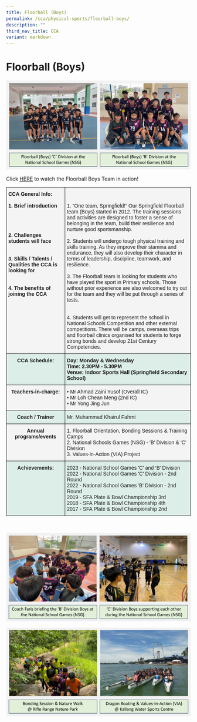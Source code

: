 ```yaml
---
title: Floorball (Boys)
permalink: /cca/physical-sports/floorball-boys/
description: ""
third_nav_title: CCA
variant: markdown
---
```

# **Floorball (Boys)**

![](/images/floorballboys1.png)


Click [HERE](https://youtu.be/QxGUc3-q79g) to watch the Floorball Boys Team in action!

<table style="border-collapse:collapse;border-spacing:0" class="tg"><thead><tr><th style="background-color:#F4F4F4;border-color:#000000;border-style:solid;border-width:1px;font-family:Arial, sans-serif;font-size:14px;font-weight:bold;overflow:hidden;padding:10px 5px;text-align:left;vertical-align:top;word-break:normal">CCA General Info:<br><br>1. Brief introduction<br><br><br><br><br>2. Challenges students will face<br><br><span style="background-color:initial"><br>3. Skills / Talents / Qualities the CCA is looking for</span><br><br><br>4. The benefits of joining the CCA<br></th><th style="background-color:#F4F4F4;border-color:#000000;border-style:solid;border-width:1px;font-family:Arial, sans-serif;font-size:14px;font-weight:normal;overflow:hidden;padding:10px 5px;text-align:left;vertical-align:top;word-break:normal"><br><br>1. “One team, Springfield!” Our Springfield Floorball team (Boys) started in 2012. The training sessions and activities are designed to foster a sense of belonging in the team, build their resilience and nurture good sportsmanship.
<br><br>2. Students will undergo tough physical training and skills training. As they improve their stamina and endurance, they will also develop their character in terms of leadership, discipline, teamwork, and resilience.<br><br>3. The Floorball team is looking for students who have played the sport in Primary schools. Those without prior experience are also welcomed to try out for the team and they will be put through a series of tests.<br><br><br>4. Students will get to represent the school in National Schools Competition and other external competitions. There will be camps, overseas trips and floorball clinics organised for students to forge strong bonds and develop 21st Century Competencies.</th></tr></thead><tbody><tr><td style="background-color:#DDEEE9;border-color:#000000;border-style:solid;border-width:1px;font-family:Arial, sans-serif;font-size:14px;font-weight:bold;overflow:hidden;padding:10px 5px;text-align:center;vertical-align:top;word-break:normal">CCA Schedule:<br></td><td style="background-color:#DDEEE9;border-color:#000000;border-style:solid;border-width:1px;font-family:Arial, sans-serif;font-size:14px;font-weight:bold;overflow:hidden;padding:10px 5px;text-align:left;vertical-align:top;word-break:normal">Day: Monday &amp; Wednesday <br>Time: 2.30PM - 5.30PM<br>Venue: Indoor Sports Hall (Springfield Secondary School)</td></tr><tr><td style="background-color:#F4F4F4;border-color:#000000;border-style:solid;border-width:1px;font-family:Arial, sans-serif;font-size:14px;font-weight:bold;overflow:hidden;padding:10px 5px;text-align:center;vertical-align:top;word-break:normal">Teachers-in-charge:</td><td style="background-color:#F4F4F4;border-color:#000000;border-style:solid;border-width:1px;font-family:Arial, sans-serif;font-size:14px;overflow:hidden;padding:10px 5px;text-align:left;vertical-align:top;word-break:normal">• Mr Ahmad Zaini Yusof (Overall IC)<br>• Mr Loh Chean Meng (2nd IC)<br>• Mr Yong Jing Jun</td></tr><tr><td style="background-color:#DDEEE9;border-color:#000000;border-style:solid;border-width:1px;font-family:Arial, sans-serif;font-size:14px;font-weight:bold;overflow:hidden;padding:10px 5px;text-align:center;vertical-align:top;word-break:normal">Coach / Trainer<br></td><td style="background-color:#DDEEE9;border-color:#000000;border-style:solid;border-width:1px;font-family:Arial, sans-serif;font-size:14px;overflow:hidden;padding:10px 5px;text-align:left;vertical-align:top;word-break:normal">Mr. Muhammad Khairul Fahmi</td></tr><tr><td style="background-color:#F4F4F4;border-color:#000000;border-style:solid;border-width:1px;font-family:Arial, sans-serif;font-size:14px;font-weight:bold;overflow:hidden;padding:10px 5px;text-align:center;vertical-align:top;word-break:normal">Annual programs/events</td><td style="background-color:#F4F4F4;border-color:#000000;border-style:solid;border-width:1px;font-family:Arial, sans-serif;font-size:14px;overflow:hidden;padding:10px 5px;text-align:left;vertical-align:top;word-break:normal">1. Floorball Orientation, Bonding Sessions &amp; Training Camps<br>2. National Schools Games (NSG) - 'B' Division &amp; 'C' Division<br>3. Values-in-Action (VIA) Project<br></td></tr><tr><td style="background-color:#DDEEE9;border-color:#000000;border-style:solid;border-width:1px;font-family:Arial, sans-serif;font-size:14px;font-weight:bold;overflow:hidden;padding:10px 5px;text-align:center;vertical-align:top;word-break:normal">Achievements:<br></td><td style="background-color:#DDEEE9;border-color:#000000;border-style:solid;border-width:1px;font-family:Arial, sans-serif;font-size:14px;overflow:hidden;padding:10px 5px;text-align:left;vertical-align:top;word-break:normal">2023 - National School Games 'C' and ‘B’ Division <br>2022 - National School Games 'C' Division - 2nd Round<br>2022 - National School Games 'B' Division - 2nd Round <br>2019 - SFA Plate &amp; Bowl Championship 3rd<br>2018 - SFA Plate &amp; Bowl Championship 4th <br> 2017 - SFA Plate &amp; Bowl Championship 2nd</td></tr></tbody></table>

<br>

![](/images/floorballboys2.png)

![](/images/floorballboys3.png)